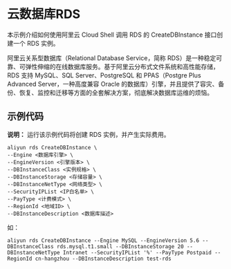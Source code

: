 # 云数据库RDS

本示例介绍如何使用阿里云 Cloud Shell 调用 RDS 的 CreateDBInstance 接口创建一个 RDS 实例。

阿里云关系型数据库（Relational Database Service，简称 RDS）是一种稳定可靠、可弹性伸缩的在线数据库服务。基于阿里云分布式文件系统和高性能存储，RDS 支持 MySQL、SQL Server、PostgreSQL 和 PPAS（Postgre Plus Advanced Server，一种高度兼容 Oracle 的数据库）引擎，并且提供了容灾、备份、恢复、监控和迁移等方面的全套解决方案，彻底解决数据库运维的烦恼。

## 示例代码

**说明：** 运行该示例代码将创建 RDS 实例，并产生实际费用。

```
aliyun rds CreateDBInstance \
--Engine <数据库引擎> \
--EngineVersion <引擎版本> \
--DBInstanceClass <实例规格> \
--DBInstanceStorage <存储容量> \
--DBInstanceNetType <网络类型> \
--SecurityIPList <IP白名单> \
--PayType <计费模式> \
--RegionId <地域ID> \
--DBInstanceDescription <数据库描述> 
```
如：
```
aliyun rds CreateDBInstance --Engine MySQL --EngineVersion 5.6 --DBInstanceClass rds.mysql.t1.small --DBInstanceStorage 20 --DBInstanceNetType Intranet --SecurityIPList '%' --PayType Postpaid --RegionId cn-hangzhou --DBInstanceDescription test-rds
```
